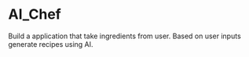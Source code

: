 # AI_Chef
Build a application that take ingredients from user. Based on user inputs generate recipes using AI.
